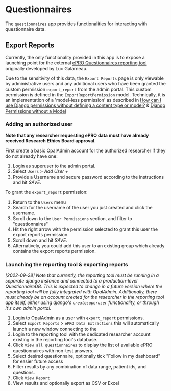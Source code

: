 # Questionnaires




The `questionnaires` app provides functionalities for interacting with questionnaire data.

## Export Reports




Currently, the only functionality provided in this app is to expose a launching point for the external [ePRO Questionnaires reporting tool][questionnaire-reporting-repo] originally developed by Luc Galarneau.

Due to the sensitivity of this data, the `Export Reports` page is only viewable by administrative users and any additional users who have been granted the custom permission `export_report` from the admin portal. This custom permission is defined in the `ExportReportPermission` model. Technically, it is an implementation of a 'model-less permission' as described in [How can I use Django permissions without defining a content type or model?][django-modelless-perms-stackoverflow] & [Django Permissions without a Model][django-modelless-perms-github]

### Adding an authorized user

**Note that any researcher requesting ePRO data must have already received Research Ethics Board approval.**

First create a basic OpalAdmin account for the authorized researcher if they do not already have one:
1. Login as superuser to the admin portal.
2. Select `Users` > *Add User +*
3. Provide a Username and secure password according to the instructions and hit *SAVE*.

To grant the `export_report` permission:
1. Return to the `Users` menu
2. Search for the username of the user you just created and click the username.
3. Scroll down to the `User Permissions` section, and filter to "questionnaires"
4. Hit the right arrow with the permission selected to grant this user the export reports permission.
5. Scroll down and hit *SAVE*.
6. Alternatively, you could add this user to an existing group which already contains the export reports permission. 

### Launching the reporting tool & exporting reports

*[2022-09-28] Note that currently, the reporting tool must be running in a separate django instance and connected to a production-level QuestionnaireDB. This is expected to change in a future version where the reporting tool will be fully integrated with OpalAdmin.*
*Additionally, there must already be an account created for the researcher in the reporting tool app itself, either using django's `createsuperuser` functionality, or through it's own admin portal.*

1. Login to OpalAdmin as a user with `export_report` permissions.
2. Select `Export Reports` > `ePRO Data Extractions` this will automatically launch a new window connecting to the 
3. Login to the reporting tool with the dedicated researcher account existing in the reporting tool's database. 
4. Click `View all questionnaires` to display the list of available ePRO questionnaires with non-test answers.
5. Select desired questionnaire, optionally tick "Follow in my dashboard" for easier future access
6. Filter results by any combination of data range, patient ids, and questions. 
7. Click `View Report`
8. View results and optionally export as CSV or Excel



<!-- Link identifiers -->
[django-modelless-perms-github]: https://github.com/surfer190/fixes/blob/master/docs/django/django-permissions-without-a-model.md
[django-modelless-perms-stackoverflow]: https://stackoverflow.com/questions/13932774/how-can-i-use-django-permissions-without-defining-a-content-type-or-model
[questionnaire-reporting-repo]: https://gitlab.com/opalmedapps/opalquestionnairesDB
